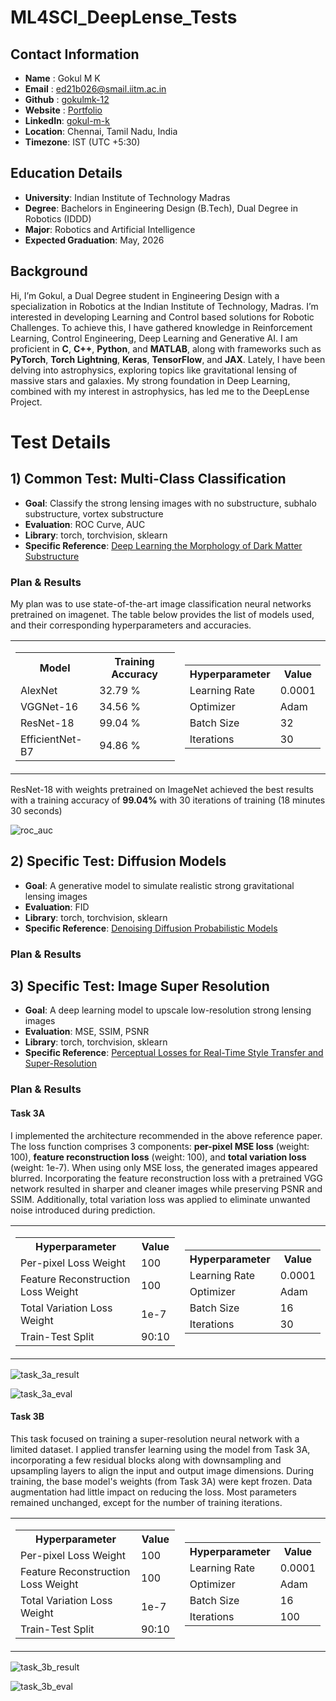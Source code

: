 # ML4SCI_DeepLense_Tests

## Contact Information
- **Name**    : Gokul M K
- **Email**   : ed21b026@smail.iitm.ac.in
- **Github**  : [gokulmk-12](https://github.com/gokulmk-12)
- **Website** : [Portfolio](https://gokulmk-12.github.io/)
- **LinkedIn**: [gokul-m-k](https://www.linkedin.com/in/gokul-m-k-886a93263/)
- **Location**: Chennai, Tamil Nadu, India
- **Timezone**: IST (UTC +5:30)

## Education Details
- **University**: Indian Institute of Technology Madras
- **Degree**: Bachelors in Engineering Design (B.Tech), Dual Degree in Robotics (IDDD)
- **Major**: Robotics and Artificial Intelligence
- **Expected Graduation**: May, 2026

## Background
Hi, I’m Gokul, a Dual Degree student in Engineering Design with a specialization in Robotics at the Indian Institute of Technology, Madras. I’m interested in developing Learning and Control based solutions for Robotic Challenges. To achieve this, I have gathered knowledge in Reinforcement Learning, Control Engineering, Deep Learning and Generative AI. I am proficient in **C**, **C++**, **Python**, and **MATLAB**, along with frameworks such as **PyTorch**, **Torch Lightning**, **Keras**, **TensorFlow**, and **JAX**. Lately, I have been delving into astrophysics, exploring topics like gravitational lensing of massive stars and galaxies. My strong foundation in Deep Learning, combined with my interest in astrophysics, has led me to the DeepLense Project.

# Test Details

## 1) Common Test: Multi-Class Classification
- **Goal**: Classify the strong lensing images with no substructure, subhalo substructure, vortex substructure
- **Evaluation**: ROC Curve, AUC
- **Library**: torch, torchvision, sklearn
- **Specific Reference**: [Deep Learning the Morphology of Dark Matter Substructure](https://iopscience.iop.org/article/10.3847/1538-4357/ab7925)

### Plan & Results
My plan was to use state-of-the-art image classification neural networks pretrained on imagenet. The table below provides the list of models used, and their corresponding hyperparameters and accuracies.

<table>
  <tr>
    <td>
      <table>
        <tr><th>Model</th><th>Training Accuracy</th></tr>
        <tr><td>AlexNet</td><td>32.79 %</td></tr>
        <tr><td>VGGNet-16</td><td>34.56 %</td></tr>
        <tr><td>ResNet-18</td><td>99.04 %</td></tr>
        <tr><td>EfficientNet-B7</td><td>94.86 %</td></tr>
      </table>
    </td>
    <td>
      <table>
        <tr><th>Hyperparameter</th><th>Value</th></tr>
        <tr><td>Learning Rate</td><td>0.0001</td></tr>
        <tr><td>Optimizer</td><td>Adam</td></tr>
        <tr><td>Batch Size</td><td>32</td></tr>
        <tr><td>Iterations</td><td>30</td></tr>
      </table>
    </td>
  </tr>
</table>

ResNet-18 with weights pretrained on ImageNet achieved the best results with a training accuracy of **99.04%** with 30 iterations of training (18 minutes 30 seconds)

![roc_auc](https://github.com/user-attachments/assets/36e3d7bf-e554-414f-a754-a43235347099)

## 2) Specific Test: Diffusion Models
- **Goal**: A generative model to simulate realistic strong gravitational lensing images
- **Evaluation**: FID
- **Library**: torch, torchvision, sklearn
- **Specific Reference**: [Denoising Diffusion Probabilistic Models](https://arxiv.org/pdf/2006.11239)
  
### Plan & Results

## 3) Specific Test: Image Super Resolution
- **Goal**: A deep learning model to upscale low-resolution strong lensing images
- **Evaluation**: MSE, SSIM, PSNR
- **Library**: torch, torchvision, sklearn
- **Specific Reference**: [Perceptual Losses for Real-Time Style Transfer and Super-Resolution](https://arxiv.org/pdf/1603.08155)

### Plan & Results
#### Task 3A
I implemented the architecture recommended in the above reference paper. The loss function comprises 3 components: **per-pixel MSE loss** (weight: 100), **feature reconstruction loss** (weight: 100), and **total variation loss** (weight: 1e-7). When using only MSE loss, the generated images appeared blurred. Incorporating the feature reconstruction loss with a pretrained VGG network resulted in sharper and cleaner images while preserving PSNR and SSIM. Additionally, total variation loss was applied to eliminate unwanted noise introduced during prediction.

<table>
  <tr>
    <td>
      <table>
        <tr><th>Hyperparameter</th><th>Value</th></tr>
        <tr><td>Per-pixel Loss Weight</td><td>100</td></tr>
        <tr><td>Feature Reconstruction Loss Weight</td><td>100</td></tr>
        <tr><td>Total Variation Loss Weight</td><td>1e-7</td></tr>
        <tr><td>Train-Test Split</td><td>90:10</td></tr>
      </table>
    </td>
    <td>
      <table>
        <tr><th>Hyperparameter</th><th>Value</th></tr>
        <tr><td>Learning Rate</td><td>0.0001</td></tr>
        <tr><td>Optimizer</td><td>Adam</td></tr>
        <tr><td>Batch Size</td><td>16</td></tr>
        <tr><td>Iterations</td><td>30</td></tr>
      </table>
    </td>
  </tr>
</table>

![task_3a_result](https://github.com/user-attachments/assets/65eb822e-bb69-4e2d-a429-26317206bf78)

![task_3a_eval](https://github.com/user-attachments/assets/9dae4256-876b-4657-96f3-6f6b7a84e30c)

#### Task 3B
This task focused on training a super-resolution neural network with a limited dataset. I applied transfer learning using the model from Task 3A, incorporating a few residual blocks along with downsampling and upsampling layers to align the input and output image dimensions. During training, the base model's weights (from Task 3A) were kept frozen. Data augmentation had little impact on reducing the loss. Most parameters remained unchanged, except for the number of training iterations.

<table>
  <tr>
    <td>
      <table>
        <tr><th>Hyperparameter</th><th>Value</th></tr>
        <tr><td>Per-pixel Loss Weight</td><td>100</td></tr>
        <tr><td>Feature Reconstruction Loss Weight</td><td>100</td></tr>
        <tr><td>Total Variation Loss Weight</td><td>1e-7</td></tr>
        <tr><td>Train-Test Split</td><td>90:10</td></tr>
      </table>
    </td>
    <td>
      <table>
        <tr><th>Hyperparameter</th><th>Value</th></tr>
        <tr><td>Learning Rate</td><td>0.0001</td></tr>
        <tr><td>Optimizer</td><td>Adam</td></tr>
        <tr><td>Batch Size</td><td>16</td></tr>
        <tr><td>Iterations</td><td>100</td></tr>
      </table>
    </td>
  </tr>
</table>

![task_3b_result](https://github.com/user-attachments/assets/9e083f78-620d-40ed-b834-4db33d2bacd3)

![task_3b_eval](https://github.com/user-attachments/assets/b2085ec8-c90f-42e1-bde9-6e9c070dc069)




